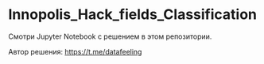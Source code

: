 # Innopolis_Hack_fields_Classification


Смотри Jupyter Notebook с решением в этом репозитории. 

Автор решения: https://t.me/datafeeling



